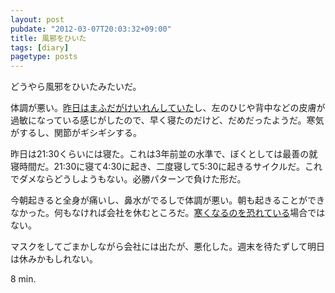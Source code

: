 ```yaml
---
layout: post
pubdate: "2012-03-07T20:03:32+09:00"
title: 風邪をひいた
tags: [diary]
pagetype: posts
---
```

どうやら風邪をひいたみたいだ。

体調が悪い。[昨日はまふだがけいれんしていた](http://bouzuya.github.com/2012/03/06/twitch-eyelid.html)し、左のひじや背中などの皮膚が過敏になっている感じがしたので、早く寝たのだけど、だめだったようだ。寒気がするし、関節がギシギシする。

昨日は21:30くらいには寝た。これは3年前並の水準で、ぼくとしては最善の就寝時間だ。21:30に寝て4:30に起き、二度寝して5:30に起きるサイクルだ。これでダメならどうしようもない。必勝パターンで負けた形だ。

今朝起きると全身が痛いし、鼻水がでるしで体調が悪い。朝も起きることができなかった。何もなければ会社を休むところだ。[寒くなるのを恐れている](http://bouzuya.github.com/2012/03/05/spring-and-decision.html)場合ではない。

マスクをしてごまかしながら会社には出たが、悪化した。週末を待たずして明日は休みかもしれない。

8 min.
